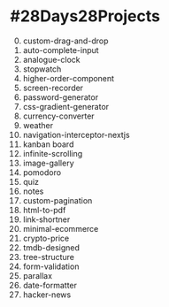 # #28Days28Projects

0. custom-drag-and-drop
1. auto-complete-input
1. analogue-clock
1. stopwatch
1. higher-order-component
1. screen-recorder
1. password-generator
1. css-gradient-generator
1. currency-converter
1. weather
1. navigation-interceptor-nextjs
1. kanban board
1. infinite-scrolling
1. image-gallery
1. pomodoro
1. quiz
1. notes
1. custom-pagination
1. html-to-pdf
1. link-shortner
1. minimal-ecommerce
1. crypto-price
1. tmdb-designed
1. tree-structure
1. form-validation
1. parallax
1. date-formatter
1. hacker-news
